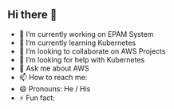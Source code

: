 ## Hi there 👋


- 🔭 I’m currently working on EPAM System
- 🌱 I’m currently learning Kubernetes
- 👯 I’m looking to collaborate on AWS Projects
- 🤔 I’m looking for help with Kubernetes
- 💬 Ask me about AWS
- 📫 How to reach me: 
- 😄 Pronouns: He / His
- ⚡ Fun fact: 

